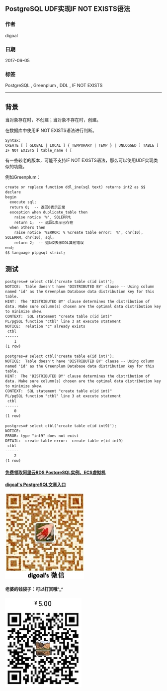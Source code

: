 ## PostgreSQL UDF实现IF NOT EXISTS语法  
                                                
### 作者            
digoal            
             
### 日期            
2017-06-05            
                   
### 标签            
PostgreSQL , Greenplum , DDL , IF NOT EXISTS    
            
----            
               
## 背景       
当对象存在时，不创建；当对象不存在时，创建。  
  
在数据库中使用IF NOT EXISTS语法进行判断。  
  
```  
Syntax:  
CREATE [ [ GLOBAL | LOCAL ] { TEMPORARY | TEMP } | UNLOGGED ] TABLE [ IF NOT EXISTS ] table_name ( [  
```  
  
有一些较老的版本，可能不支持IF NOT EXISTS语法，那么可以使用UDF实现类似的功能。  
  
例如Greenplum：  
  
```  
create or replace function ddl_ine(sql text) returns int2 as $$  
declare  
begin  
  execute sql;   
  return 0;  -- 返回0表示正常  
  exception when duplicate_table then    
    raise notice '%', SQLERRM;   
    return 1;  -- 返回1表示已存在  
  when others then   
    raise notice '%ERROR: % %create table error:  %', chr(10), SQLERRM, chr(10), sql;   
    return 2;  -- 返回2表示DDL其他错误  
end;  
$$ language plpgsql strict;  
```  
  
## 测试  
  
```  
postgres=# select ctbl('create table c(id int)');  
NOTICE:  Table doesn't have 'DISTRIBUTED BY' clause -- Using column named 'id' as the Greenplum Database data distribution key for this table.  
HINT:  The 'DISTRIBUTED BY' clause determines the distribution of data. Make sure column(s) chosen are the optimal data distribution key to minimize skew.  
CONTEXT:  SQL statement "create table c(id int)"  
PL/pgSQL function "ctbl" line 3 at execute statement  
NOTICE:  relation "c" already exists  
 ctbl   
------  
    1  
(1 row)  
  
postgres=# select ctbl('create table e(id int)');  
NOTICE:  Table doesn't have 'DISTRIBUTED BY' clause -- Using column named 'id' as the Greenplum Database data distribution key for this table.  
HINT:  The 'DISTRIBUTED BY' clause determines the distribution of data. Make sure column(s) chosen are the optimal data distribution key to minimize skew.  
CONTEXT:  SQL statement "create table e(id int)"  
PL/pgSQL function "ctbl" line 3 at execute statement  
 ctbl   
------  
    0  
(1 row)  
  
postgres=# select ctbl('create table e(id int9)');  
NOTICE:    
ERROR: type "int9" does not exist  
DETAIL:  create table error:  create table e(id int9)  
 ctbl   
------  
    2  
(1 row)  
```  
  
  
  
  
  
  
  
  
  
  
  
  
  
  
#### [免费领取阿里云RDS PostgreSQL实例、ECS虚拟机](https://free.aliyun.com/ "57258f76c37864c6e6d23383d05714ea")
  
  
#### [digoal's PostgreSQL文章入口](https://github.com/digoal/blog/blob/master/README.md "22709685feb7cab07d30f30387f0a9ae")
  
  
![digoal's weixin](../pic/digoal_weixin.jpg "f7ad92eeba24523fd47a6e1a0e691b59")
  
  
#### 老婆的钱袋子：可以打赏哦^_^  
![wife's weixin ds](../pic/wife_weixin_ds.jpg "acd5cce1a143ef1d6931b1956457bc9f")
  
